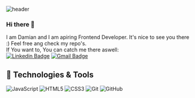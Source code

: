 ![header](https://capsule-render.vercel.app/api?type=shark&color=gradient&height=200&section=header&text=Hey%20There&&fontAlignY=30&fontSize=80&reversal=true&descAlign=160&animation=twinkling&descAlignY=40&fontColor=#ffff )
### Hi there 👋
I am Damian and I am apiring Frontend Developer. It's nice to see you there :) Feel free ang check my repo's.</br>
If You want to, You can catch me there aswell:</br>
[![Linkedin Badge](https://img.shields.io/badge/-anirudhemmadi-blue?style=flat-square&logo=Linkedin&logoColor=white&link=#/)](#)
[![Gmail Badge](https://img.shields.io/badge/-devkoziol@gmail.com-c14438?style=flat-square&logo=Gmail&logoColor=white&link=mailto:devkoziol@gmail.com)](mailto:devkoziol@gmail.com)


## 🔧 Technologies & Tools

![JavaScript](https://img.shields.io/badge/-JavaScript-black?style=flat-square&logo=javascript)
![HTML5](https://img.shields.io/badge/-HTML5-E34F26?style=flat-square&logo=html5&logoColor=white)
![CSS3](https://img.shields.io/badge/-CSS3-1572B6?style=flat-square&logo=css3)
![Git](https://img.shields.io/badge/-Git-black?style=flat-square&logo=git)
![GitHub](https://img.shields.io/badge/-GitHub-181717?style=flat-square&logo=github)


##
